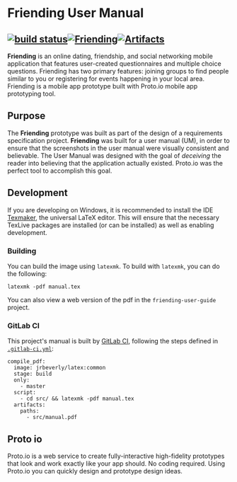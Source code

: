 # Friending User Manual
[![build status](/../badges/master/build.svg)](/../commits/master)[![Friending](https://img.shields.io/badge/friending-view-blue.svg?maxAge=2592000)](https://jrbeverly-friending.gitlab.io/friending/)[![Artifacts](https://img.shields.io/badge/artifacts-svg.png-green.svg?maxAge=2592000)](https://gitlab.com/api/v3/projects/2246974/builds/artifacts/master/download?job=compile_pdf)
---
**Friending** is an online dating, friendship, and social networking mobile application that features user-created questionnaires and multiple choice questions. Friending has two primary features: joining groups to find people similar to you or registering for events happening in
your local area.  Friending is a mobile app prototype built with Proto.io mobile app prototyping tool.

## Purpose

The **Friending** prototype was built as part of the design of a requirements specification project.  **Friending** was built for a user manual (UM), in order to ensure that the screenshots in the user manual were visually consistent and believable.
The User Manual was designed with the goal of _deceiving_ the reader into believing that the application actually existed.  Proto.io was the perfect tool to accomplish this goal.

## Development

If you are developing on Windows, it is recommended to install the IDE [Texmaker](http://www.xm1math.net/texmaker/), the universal LaTeX editor.  This will ensure that the necessary TexLive packages are installed (or can be installed) as well as enabling development.  

### Building

You can build the image using `latexmk`.  To build with `latexmk`, you can do the following:

```console
latexmk -pdf manual.tex
```

You can also view a web version of the pdf in the `friending-user-guide` project.

### GitLab CI

This project's manual is built by [GitLab CI](https://about.gitlab.com/gitlab-ci/), following the steps
defined in [`.gitlab-ci.yml`](.gitlab-ci.yml):

```
compile_pdf:
  image: jrbeverly/latex:common
  stage: build
  only: 
    - master
  script:
    - cd src/ && latexmk -pdf manual.tex
  artifacts:
    paths:
      - src/manual.pdf
```

## Proto io
Proto.io is a web service to create fully-interactive high-fidelity prototypes that look and work exactly like your app should. No coding required.  Using Proto.io you can quickly design and prototype design ideas.  